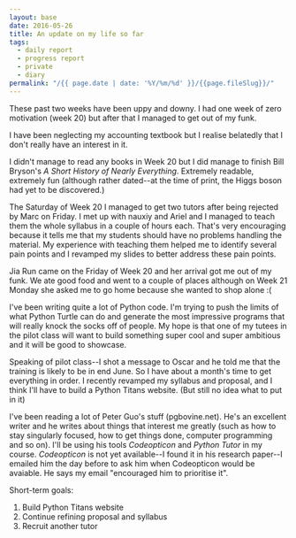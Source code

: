 ```yaml
---
layout: base
date: 2016-05-26
title: An update on my life so far
tags:
  - daily report
  - progress report
  - private
  - diary
permalink: "/{{ page.date | date: '%Y/%m/%d' }}/{{page.fileSlug}}/"
---
```


These past two weeks have been uppy and downy. I had one week of zero motivation
(week 20) but after that I managed to get out of my funk.

I have been neglecting my accounting textbook but I realise belatedly that I
don't really have an interest in it.

I didn't manage to read any books in Week 20 but I did manage to finish Bill
Bryson's _A Short History of Nearly Everything_. Extremely readable, extremely
fun (although rather dated--at the time of print, the Higgs boson had yet to be
discovered.)

The Saturday of Week 20 I managed to get two tutors after being rejected by
Marc on Friday. I met up with nauxiy and Ariel and I managed to teach them the
whole syllabus in a couple of hours each. That's very encouraging because it
tells me that my students should have no problems handling the material. My
experience with teaching them helped me to identify several pain points and I
revamped my slides to better address these pain points.

Jia Run came on the Friday of Week 20 and her arrival got me out of my funk. We
ate good food and went to a couple of places although on Week 21 Monday she
asked me to go home because she wanted to shop alone :(

I've been writing quite a lot of Python code. I'm trying to push the limits of
what Python Turtle can do and generate the most impressive programs that will
really knock the socks off of people. My hope is that one of my tutees in the
pilot class will want to build something super cool and super ambitious and it
will be good to showcase.

Speaking of pilot class--I shot a message to Oscar and he told me that the
training is likely to be in end June. So I have about a month's time to get
everything in order. I recently revamped my syllabus and proposal, and I think
I'll have to build a Python Titans website. (But still no idea what to put in
it)

I've been reading a lot of Peter Guo's stuff (pgbovine.net). He's an excellent
writer and he writes about things that interest me greatly (such as how to stay
singularly focused, how to get things done, computer programming and so on).
I'll be using his tools _Codeopticon_ and _Python Tutor_ in my course.
_Codeopticon_ is not yet available--I found it in his research paper--I
emailed him the day before to ask him when Codeopticon would be avaiable. He
says my email "encouraged him to prioritise it".

Short-term goals:

1. Build Python Titans website
2. Continue refining proposal and syllabus
3. Recruit another tutor
